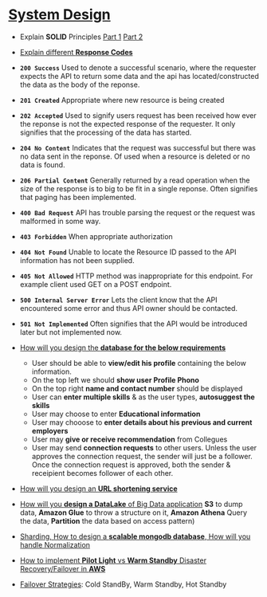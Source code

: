 # [System Design](https://completedesigninterviewcourse.com/system-design-interview/)

* Explain **SOLID** Principles
[Part 1](https://www.youtube.com/watch?v=oRA-xnqlB10) 
[Part 2](https://www.youtube.com/watch?v=zn2Sn7lMnLM) 


* [Explain different **Response Codes**](https://medium.com/geekculture/http-response-codes-for-crud-eabdda3ed617)
* **``200 Success``** Used to denote a successful scenario, where the requester expects the API to return some data and the api has located/constructed the data as the body of the reponse. 
* **``201 Created``** Appropriate where new resource is being created
* **``202 Accepted``** Used to signify users request has been received how ever the reponse is not the expected response of the requester. It only signifies that the processing of the data has started.
* **``204 No Content``** Indicates that the request was successful but there was no data sent in the reponse. Of used when a resource is deleted or no data is found.
* **``206 Partial Content``** Generally returned by a read operation when the size of the response is to big to be fit in a single reponse. Often signifies that paging has been implemented.
* **``400 Bad Request``** API has trouble parsing the request or the request was malformed in some way.
* **``403 Forbidden``** When appropriate authorization 
*  **``404 Not Found``** Unable to locate the Resource ID passed to the API
information has not been supplied. 
* **``405 Not Allowed``** HTTP method was inappropriate for this endpoint. For example client used GET on a POST endpoint.
* **``500 Internal Server Error``** Lets the client know that the API encountered some error and thus API owner should be contacted.
* **``501 Not Implemented``** Often signifies that the API would be introduced later but not implemented now.



* [How will you design the **database for the below requirements**](https://youtu.be/P_eh1b6vE-4?t=170)
  * User should be able to **view/edit his profile** containing the below information.
  * On the top left we should **show user Profile Phono**
  * On the top right **name and contact number** should be displayed
  * User can **enter multiple skills** & as the user types, **autosuggest the skills**
  * User may choose to enter **Educational information**
  * User may chooose to **enter details about his previous and current employers**
  * User may **give or receive recommendation** from Collegues
  * User may send **connection requests** to other users. Unless the user approves the connection request, the sender will just be a follower. Once the connection request is approved, both the sender & receipient becomes follower of each other.


* [How will you design an **URL shortening service**](https://tcsglobal.udemy.com/course/system-design-interview-prep/learn/lecture/28976014#reviews)
* [How will you **design a DataLake** of Big Data application](https://tcsglobal.udemy.com/course/system-design-interview-prep/learn/lecture/28975340#reviews) **S3** to dump data, **Amazon Glue** to throw a structure on it, **Amazon Athena** Query the data, **Partition** the data based on access pattern)
* [Sharding, How to design a **scalable mongodb database**, How will you handle Normalization](https://tcsglobal.udemy.com/course/system-design-interview-prep/learn/lecture/28975322#reviews)
* [How to implement **Pilot Light** vs **Warm Standby**  Disaster Recovery/Failover in **AWS**](https://aws.amazon.com/blogs/architecture/disaster-recovery-dr-architecture-on-aws-part-iii-pilot-light-and-warm-standby/)
* [Failover Strategies](https://tcsglobal.udemy.com/course/system-design-interview-prep/learn/lecture/28975314#reviews): Cold StandBy, Warm Standby, Hot Standby